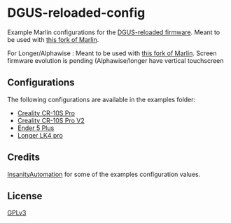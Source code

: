 # DGUS-reloaded-config

Example Marlin configurations for the [DGUS-reloaded firmware](https://github.com/Desuuuu/DGUS-reloaded).
Meant to be used with [this fork of Marlin](https://github.com/Desuuuu/Marlin).

For Longer/Alphawise :
Meant to be used with [this fork of Marlin](https://github.com/DaGr70/Marlin).
Screen firmware evolution is pending (Alphawise/longer have vertical touchscreen

## Configurations
The following configurations are available in the examples folder:

* [Creality CR-10S Pro](/examples/Creality/CR10SPro)
* [Creality CR-10S Pro V2](/examples/Creality/CR10SProV2)
* [Ender 5 Plus](/examples/Creality/Ender5Plus)
* [Longer LK4 pro ](/examples/longer/Lk4_pro)

## Credits
[InsanityAutomation](https://github.com/InsanityAutomation) for some of the examples configuration values.

## License
[GPLv3](http://www.gnu.org/licenses/gpl-3.0.html)
